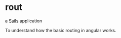 # rout

a [Sails](http://sailsjs.org) application

To understand how the basic routing in angular works.
